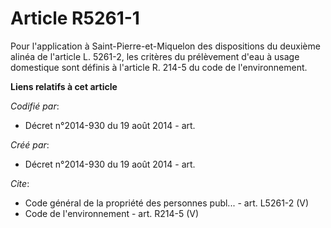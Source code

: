 # Article R5261-1

Pour l'application à Saint-Pierre-et-Miquelon des dispositions du deuxième alinéa de l'article L. 5261-2, les critères du
prélèvement d'eau à usage domestique sont définis à l'article R. 214-5 du code de l'environnement.

**Liens relatifs à cet article**

_Codifié par_:

  - Décret n°2014-930 du 19 août 2014 - art.

_Créé par_:

  - Décret n°2014-930 du 19 août 2014 - art.

_Cite_:

  - Code général de la propriété des personnes publ... - art. L5261-2 (V)
  - Code de l'environnement - art. R214-5 (V)
